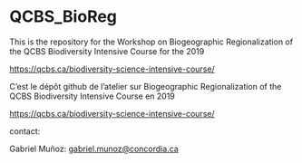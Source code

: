# QCBS_BioReg



This is the repository for the Workshop on Biogeographic Regionalization of the QCBS Biodiversity Intensive Course for the 2019

https://qcbs.ca/biodiversity-science-intensive-course/


C’est le dépôt github de l’atelier sur Biogeographic Regionalization of the QCBS Biodiversity Intensive Course en 2019



https://qcbs.ca/biodiversity-science-intensive-course/


contact: 

Gabriel Muñoz: gabriel.munoz@concordia.ca
